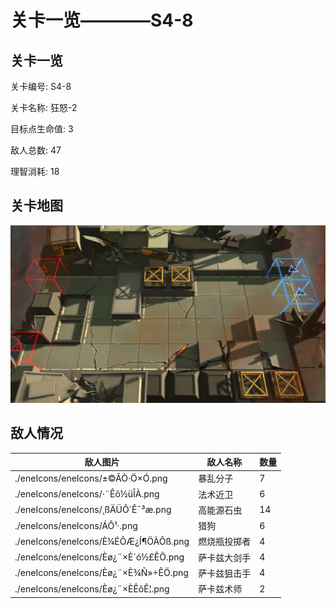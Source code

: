 # 关卡一览————S4-8


## 关卡一览

关卡编号: S4-8

关卡名称: 狂怒-2

目标点生命值: 3

敌人总数: 47

理智消耗: 18


## 关卡地图
![S4-8](./oprMap/S4-8.png)

## 敌人情况

| 敌人图片 | 敌人名称 | 数量  |
|---------|-----|-----|
| ./eneIcons/eneIcons/±©ÂÒ·Ö×Ó.png| 暴乱分子  |   7  |
| ./eneIcons/eneIcons/·¨Êõ½üÎÀ.png| 法术近卫  |   6  |
| ./eneIcons/eneIcons/¸ßÄÜÔ´Ê¯³æ.png| 高能源石虫  |   14  |
| ./eneIcons/eneIcons/ÁÔ¹·.png| 猎狗  |   6  |
| ./eneIcons/eneIcons/È¼ÉÕÆ¿Í¶ÖÀÕß.png| 燃烧瓶投掷者  |   4  |
| ./eneIcons/eneIcons/Èø¿¨×È´ó½£ÊÖ.png| 萨卡兹大剑手  |   4  |
| ./eneIcons/eneIcons/Èø¿¨×È¾Ñ»÷ÊÖ.png| 萨卡兹狙击手  |   4  |
| ./eneIcons/eneIcons/Èø¿¨×ÈÊõÊ¦.png| 萨卡兹术师  |   2  |
